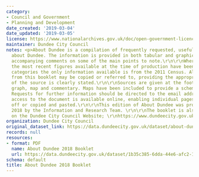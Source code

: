 ```yaml
---
category:
- Council and Government
- Planning and Development
date_created: '2019-03-04'
date_updated: '2019-03-05'
license: https://www.nationalarchives.gov.uk/doc/open-government-licence/version/3/
maintainer: Dundee City Council
notes: <p>About Dundee is a compilation of frequently requested, useful statistics
  about Dundee. The information is provided in both tabular and graphical form, with
  accompanying comments on some of the main points to note.\r\n\r\nWhere possible
  the most recent figures available at the time of production have been used. In some
  categories the only information available is from the 2011 Census. All the information
  from this booklet may be copied or referred to, providing the appropriate acknowledgement
  of the source is clearly stated.\r\n\r\nSources are given at the foot of each table,
  graph, map and commentary. Maps have been included to provide a schematic overview.
  Requests for further information should be directed to the email address shown below.\r\nMain
  access to the document is available online, enabling individual pages to be printed
  off or copied and pasted.\r\n\r\nThis edition of About Dundee was produced summer
  2018 by the Information and Research Team. \r\n\r\nThe booklet is also published
  on the Dundee City Council Website; \r\nhttps://www.dundeecity.gov.uk/sites/default/files/publications/about_dundee_2018.pdf\r\n</p>
organization: Dundee City Council
original_dataset_link: https://data.dundeecity.gov.uk/dataset/about-dundee-2018-booklet
records: null
resources:
- format: PDF
  name: About Dundee 2018 Booklet
  url: https://data.dundeecity.gov.uk/dataset/1b35c385-6dda-44e6-afc2-15c16d59b5ef/resource/a13d1ba6-2ec6-4480-ae2a-23f4e16b8e4d/download/about_dundee_2018.pdf
schema: default
title: About Dundee 2018 Booklet
---
```

